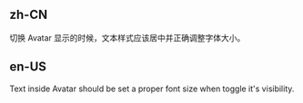 ## zh-CN

切换 Avatar 显示的时候，文本样式应该居中并正确调整字体大小。

## en-US

Text inside Avatar should be set a proper font size when toggle it's visibility.
